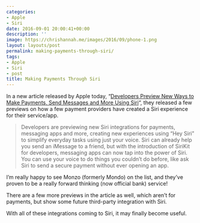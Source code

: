 ```yaml
---
categories:
- Apple
- Siri
date: 2016-09-01 20:00:41+00:00
description: ''
image: https://chrishannah.me/images/2016/09/phone-1.png
layout: layouts/post
permalink: making-payments-through-siri/
tags:
- Apple
- Siri
- post
title: Making Payments Through Siri
---
```


<div class="kg-card-markdown">
<p><!-- link[http://www.apple.com/newsroom/2016/09/hey-siri-send-john-10.html] --></p>
<p>In a new article released by Apple today, &#8220;<a href="http://www.apple.com/newsroom/2016/09/hey-siri-send-john-10.html">Developers Preview New Ways to Make Payments, Send Messages and More Using Siri</a>&#8220;, they released a few previews on how a few payment providers have created a Siri experience for their service/app.</p>
<blockquote><p>Developers are previewing new Siri integrations for payments, messaging apps and more, creating new experiences using “Hey Siri” to simplify everyday tasks using just your voice. Siri can already help you send an iMessage to a friend, but with the introduction of SiriKit for developers, messaging apps can now tap into the power of Siri. You can use your voice to do things you couldn’t do before, like ask Siri to send a secure payment without ever opening an app.</p></blockquote>
<p>I&#8217;m really happy to see Monzo (formerly Mondo) on the list, and they&#8217;ve proven to be a really forward thinking (now official bank) service!</p>
<p>There are a few more previews in the article as well, which aren&#8217;t for payments, but show some future third-party integration with Siri.</p>
<p>With all of these integrations coming to Siri, it may finally become useful.</p>
</div>
